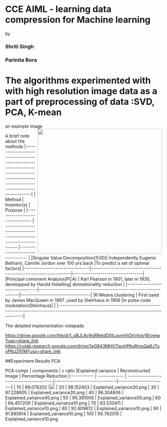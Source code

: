 # CCE AIML - learning data compression for Machine learning
by 
### Shriti Singh
### Parinita Bora
# The algorithms experimented with with high resolution image data  as a part of preprocessing of data  :SVD, PCA, K-mean 

an example image 
<img align="right" src="https://github.com/Gitpabora/Data_reduction_compression/sample_data/sample_image.jpg" width="400">

A brief note about the methods
    |------------------------------------------------------------------------------------------------------------------------------------------|
    | Method                          | Inventor(s)                                                        | Purpose                           |
    |-------------------------------- | ------------------------------------------------------------------ |---------------------------------- | 
    |Singular Value Decomposition(SVD)| Independently Eugenio Beltrami, Camille Jordon over 100 yrs back   |To predict a set of optimal factors|
    |---------------------------------|--------------------------------------------------------------------|-----------------------------------|
    |Principal comonent Analysis(PCA) | Karl Pearson in 1901, later in 1930, developped by Harold Hotelling| dimnetionality reduction          |
    |---------------------------------|--------------------------------------------------------------------|-----------------------------------|
    |K-Means clustering               | First used by James MacQueen in 1967 ,used by Steinhaus in 1956    |In pulse code modulation(Steinhaus)|                              | 
    |------------------------------------------------------------------------------------------------------------------------------------------|





The detailed implementation  notepads 

https://drive.google.com/file/d/1_pBJL6v9sRRetdD0tLqvmihOVvtvivf8/view?usp=share_link
https://colab.research.google.com/drive/1eG843MHVTwohPAqRmsQa8JToxPNJZR1M?usp=share_link


##Experiment Results PCA







PCA compr
    | components  |  c ratio     |Explained variance                        | Reconstructed Image           |    Percentage Reduction
    |------------ | ------------- | -----------------------------------------|-------------------------------|------------------------|
    | 10          |  99.076202    |![](Data_reduction_compression/sample_data/output/Explained_variance10.png)
    | 20          |  98.152403    | Explained_variance20.png
    | 30          |  97.228605    | Explained_variance30.png
    | 40          |  96.304806    | Explained_variance40.png
    | 50          |  95.381008    | Explained_variance50.png
    | 60          |  94.457209    | Explained_variance10.png
    | 70          |  93.533411    | Explained_variance10.png
    | 80          |  92.609612    | Explained_variance10.png
    | 90          |  91.685814    | Explained_variance10.png
    | 100         |  90.762015    | Explained_variance10.png
